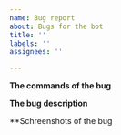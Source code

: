 ```yaml
---
name: Bug report
about: Bugs for the bot
title: ''
labels: ''
assignees: ''

---
```


**The commands of the bug**

**The bug description**

**Schreenshots of the bug
